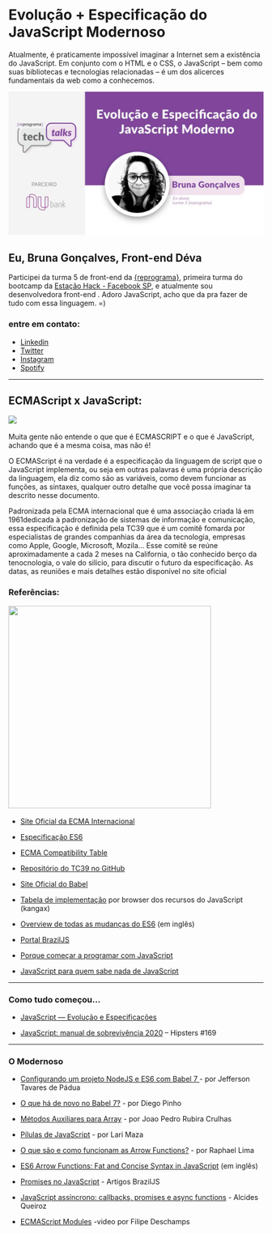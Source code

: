 # Evolução + Especificação do JavaScript Modernoso 
Atualmente, é praticamente impossível imaginar a Internet sem a existência do JavaScript. Em conjunto com o HTML e o CSS, o JavaScript – bem como suas bibliotecas e tecnologias relacionadas – é um dos alicerces fundamentais da web como a conhecemos.

![](reprograma-tech-talk.jpg)

## Eu, Bruna Gonçalves, Front-end Déva
Participei da turma 5 de front-end da [{reprograma}](https://reprograma.com.br/), primeira turma do bootcamp da [Estação Hack - Facebook SP](https://www.facebook.com/estacaohack/), e atualmente sou desenvolvedora front-end . Adoro JavaScript, acho que da pra fazer de tudo com essa linguagem. =)

### entre em contato:

* [Linkedin](https://www.linkedin.com/in/wwwbrunagon) 
* [Twitter](https://twitter.com/wwwbrunagon) 
* [Instagram](https://www.instagram.com/nomaden.js)
* [Spotify](https://open.spotify.com/user/21azmue4lpavlcicdzeqmuxza?si=uney0j4prlk8_4mwedutpa)

---------------------------------------------------

##  ECMAScript x JavaScript:

![](javawhat.gif)


Muita gente não entende o que que é ECMASCRIPT e o que é JavaScript, achando que é a mesma coisa, mas não é!

O ECMAScript é na verdade é a especificação da linguagem de script que o JavaScript implementa, ou seja em outras palavras é uma própria descrição da linguagem, ela diz como são as variáveis, como devem funcionar as funções, as sintaxes, qualquer outro detalhe que você possa imaginar ta descrito nesse documento.

Padronizada pela ECMA internacional que é uma associação criada lá em 1961dedicada à padronização de sistemas de informação e comunicação, essa especificação é definida pela TC39  que é um comitê fomarda por especialistas de grandes companhias da área da tecnologia, empresas como Apple, Google, Microsoft, Mozila... Esse comitê se reúne aproximadamente a cada 2 meses na California, o tão conhecido berço da tenocnologia, o vale do silício, para discutir o futuro da especificação. As datas, as reuniões e mais detalhes estão disponível no site oficial 

### Referências:

<p align="left">
  <img width="400" height="400" src="https://i1.wp.com/blog.caelum.com.br/wp-content/uploads/2013/11/JavaScript-logo.png?ssl=1">
</p>

* [Site Oficial da ECMA Internacional](https://www.ecma-international.org/)

* [Especificação ES6](http://www.ecma-international.org/publications/files/ECMA-ST/Ecma-262.pdf) 

* [ECMA Compatibility Table](https://kangax.github.io/compat-table/es6/) 

* [Repositório do TC39 no GitHub](https://github.com/tc39/ecma262) 

* [Site Oficial do Babel](https://babeljs.io/) 

* [Tabela de implementação](https://kangax.github.io/compat-table/es6/) por browser dos recursos do JavaScript (kangax)

* [Overview de todas as mudanças do ES6](https://ponyfoo.com/articles/es6) (em inglês)

* [Portal BrazilJS](https://braziljs.org/) 

* [Porque começar a programar com JavaScript](https://blog.caelum.com.br/comecar-a-programar-e-com-javascript/) 

* [JavaScript para quem sabe nada de JavaScript](https://medium.com/reprogramabr/javascript-pra-quem-sabe-nada-de-javascript-16c0d57a8960)

---------------------------------------------------
### Como tudo começou…

* [JavaScript — Evolução e Especificações](https://medium.com/jaguaribetech/javascript-evolu%C3%A7%C3%A3o-e-especifica%C3%A7%C3%B5es-bb3c218e15e1)

* [JavaScript: manual de sobrevivência 2020](https://open.spotify.com/episode/1hELPq0dPXeMvxUQcDYo50?si=CeSHOSXPSj2wz1ItZ2OQQg) – Hipsters #169

---------------------------------------------------
### O Modernoso
* [Configurando um projeto NodeJS e ES6 com Babel 7 ](https://medium.com/@jeffersontpadua/configurando-um-projeto-nodejs-e-es6-com-babel-7-283fc0c2b640) - por Jefferson Tavares de Pádua

* [O que há de novo no Babel 7?](https://imasters.com.br/front-end/o-que-ha-de-novo-no-babel-7) - por Diego Pinho


* [ Métodos Auxiliares para Array](https://medium.com/@joaocrulhas/es6-m%C3%A9todos-auxiliares-para-array-47ee7399bd32) - por Joao Pedro Rubira Crulhas

* [Pílulas de JavaScript](https://medium.com/@larimaza) - por Lari Maza

* [O que são e como funcionam as Arrow Functions?](https://medium.com/@raphalima8/arrow-functions-declara%C3%A7%C3%A3o-funcionamento-escopos-e-o-valor-de-this-9cb6449bca31) - por Raphael Lima

* [ES6 Arrow Functions: Fat and Concise Syntax in JavaScript](https://www.sitepoint.com/es6-arrow-functions-new-fat-concise-syntax-javascript/) (em inglês)

* [Promises no JavaScript](https://braziljs.org/blog/promises-no-javascript/) - Artigos BrazilJS

* [JavaScript assíncrono: callbacks, promises e async functions](https://medium.com/@alcidesqueiroz/javascript-ass%C3%ADncrono-callbacks-promises-e-async-functions-9191b8272298) - Alcides Queiroz


* [ECMAScript Modules](https://www.youtube.com/watch?v=jA5XX7Fd8Ys) -video por Filipe Deschamps



